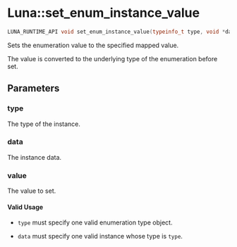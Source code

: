 # Luna::set_enum_instance_value

```c++
LUNA_RUNTIME_API void set_enum_instance_value(typeinfo_t type, void *data, i64 value)
```

Sets the enumeration value to the specified mapped value. 

The value is converted to the underlying type of the enumeration before set. 

## Parameters
### type
The type of the instance. 

### data
The instance data. 

### value
The value to set. 

#### Valid Usage
* `type` must specify one valid enumeration type object.

* `data` must specify one valid instance whose type is `type`. 

